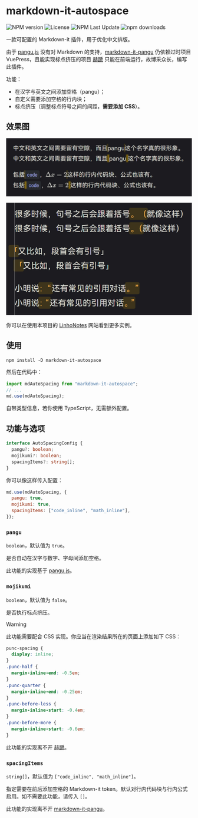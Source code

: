 # markdown-it-autospace

![NPM version](https://img.shields.io/npm/v/markdown-it-autospace) ![License](https://img.shields.io/npm/l/markdown-it-autospace) ![NPM Last Update](https://img.shields.io/npm/last-update/markdown-it-autospace)
![npm downloads](https://img.shields.io/npm/dy/markdown-it-autospace)

一款可配置的 Markdown-it 插件，用于优化中文排版。

由于 [pangu.js](https://github.com/vinta/pangu.js/) 没有对 Markdown 的支持，[markdown-it-pangu](https://github.com/Shigma/markdown-it-pangu) 仍依赖过时项目 VuePress，且能实现标点挤压的项目 [赫蹏](https://github.com/sivan/heti) 只能在前端运行，故博采众长，编写此插件。

功能：

- 在汉字与英文之间添加空格（pangu）；
- 自定义需要添加空格的行内块；
- 标点挤压（调整标点符号之间的间距，**需要添加 CSS**）。

## 效果图

![Pangu](./screenshots/pangu.jpg)

![Mojikumi](./screenshots/mojikumi.jpg)

你可以在使用本项目的 [LinhoNotes](https://notes.linho.cc/) 网站看到更多实例。

## 使用

```shell
npm install -D markdown-it-autospace
```

然后在代码中：

```js
import mdAutoSpacing from "markdown-it-autospace";
// ...
md.use(mdAutoSpacing);
```

自带类型信息，若你使用 TypeScript，无需额外配置。

## 功能与选项

```ts
interface AutoSpacingConfig {
  pangu?: boolean;
  mojikumi?: boolean;
  spacingItems?: string[];
}
```

你可以像这样传入配置：

```js
md.use(mdAutoSpacing, {
  pangu: true,
  mojikumi: true,
  spacingItems: ["code_inline", "math_inline"],
});
```

### `pangu`

`boolean`，默认值为 `true`。

是否自动在汉字与数字、字母间添加空格。

此功能的实现基于 [pangu.js](https://github.com/vinta/pangu.js/)。

### `mojikumi`

`boolean`，默认值为 `false`。

是否执行标点挤压。

> [!warning]
>
> 此功能需要配合 CSS 实现。你应当在渲染结果所在的页面上添加如下 CSS：
>
> ```css
> punc-spacing {
>   display: inline;
> }
> .punc-half {
>   margin-inline-end: -0.5em;
> }
> .punc-quarter {
>   margin-inline-end: -0.25em;
> }
> .punc-before-less {
>   margin-inline-start: -0.4em;
> }
> .punc-before-more {
>   margin-inline-start: -0.6em;
> }
> ```

此功能的实现离不开 [赫蹏](https://github.com/sivan/heti)。

### `spacingItems`

`string[]`，默认值为 `["code_inline", "math_inline"]`。

指定需要在前后添加空格的 Markdown-it token。默认对行内代码块与行内公式启用。如不需要此功能，请传入 `[]`。

此功能的实现离不开 [markdown-it-pangu](https://github.com/Shigma/markdown-it-pangu)。
